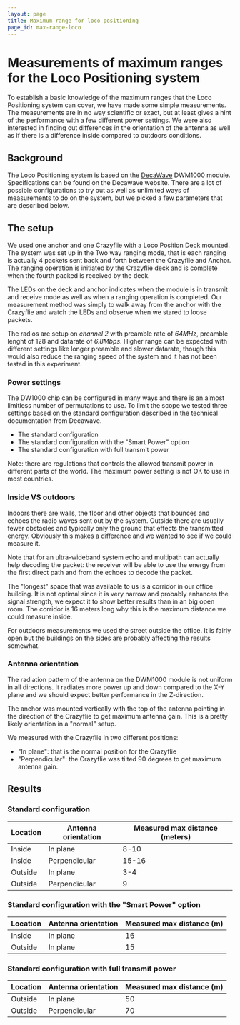 ```yaml
---
layout: page
title: Maximum range for loco positioning
page_id: max-range-loco
---
```

# Measurements of maximum ranges for the Loco Positioning system

To establish a basic knowledge of the maximum ranges that the Loco Positioning system can cover, we have made some simple measurements. The measurements are in no way scientific or exact, but at least gives a hint of the performance with a few different power settings. We were also interested in finding out differences in the orientation of the antenna as well as if there is a difference inside compared to outdoors conditions.

## Background

The Loco Positioning system is based on the [DecaWave](https://www.decawave.com/) DWM1000 module. Specifications can be found on the Decawave website. There are a lot of possible configurations to try out as well as unlimited ways of measurements to do on the system, but we picked a few parameters that are described below.

## The setup

We used one anchor and one Crazyflie with a Loco Position Deck mounted. The system was set up in the Two way ranging mode, that is each ranging is actually 4 packets sent back and forth between the Crazyflie and Anchor. The ranging operation is initiated by the Crazyflie deck and is complete when the fourth packed is received by the deck.

The LEDs on the deck and anchor indicates when the module is in transmit and receive mode as well as when a ranging operation is completed. Our measurement method was simply to walk away from the anchor with the Crazyflie and watch the LEDs and observe when we stared to loose packets.

The radios are setup on *channel 2* with preamble rate of *64MHz*, preamble lenght of 128 and datarate of *6.8Mbps*. Higher range can be expected with different settings like longer preamble and slower datarate, though this would also reduce the ranging speed of the system and it has not been tested in this experiment.

### Power settings

The DW1000 chip can be configured in many ways and there is an almost limitless number of permutations to use. To limit the scope we tested three settings based on the standard configuration described in the technical documentation from Decawave.

  * The standard configuration
  * The standard configuration with the "Smart Power" option
  * The standard configuration with full transmit power

Note: there are regulations that controls the allowed transmit power in different parts of the world. The maximum power setting is not OK to use in most countries.

### Inside VS outdoors

Indoors there are walls, the floor and other objects that bounces and echoes the radio waves sent out by the system. Outside there are usually fewer obstacles and typically only the ground that effects the transmitted energy. Obviously this makes a difference and we wanted to see if we could measure it.

Note that for an ultra-wideband system echo and multipath can actually help decoding the packet: the receiver will be able to use the energy from the first direct path and from the echoes to decode the packet.

The "longest" space that was available to us is a corridor in our office building. It is not optimal since it is very narrow and probably enhances the signal strength, we expect it to show better results than in an big open room. The corridor is 16 meters long why this is the maximum distance we could measure inside.

For outdoors measurements we used the street outside the office. It is fairly open but the buildings on the sides are probably affecting the results somewhat.

### Antenna orientation

The radiation pattern of the antenna on the DWM1000 module is not uniform in all directions. It radiates more power up and down compared to the X-Y plane and we should expect better performance in the Z-direction.

The anchor was mounted vertically with the top of the antenna pointing in the direction of the Crazyflie to get maximum antenna gain. This is a pretty likely orientation in a "normal" setup.

We measured with the Crazyflie in two different positions:
  * "In plane": that is the normal position for the Crazyflie
  * "Perpendicular": the Crazyflie was tilted 90 degrees to get maximum antenna gain.

## Results

### Standard configuration

| Location | Antenna orientation | Measured max distance (meters) |
|---|---|---|
| Inside | In plane | 8-10 |
| Inside | Perpendicular | 15-16 |
| Outside | In plane | 3-4 |
| Outside | Perpendicular | 9 |

### Standard configuration with the "Smart Power" option

| Location | Antenna orientation | Measured max distance (m) |
|---|---|---|
| Inside | In plane | 16 |
| Outside | In plane | 15 |

### Standard configuration with full transmit power

| Location | Antenna orientation | Measured max distance (m) |
|---|---|---|
| Outside | In plane | 50 |
| Outside | Perpendicular | 70 |
